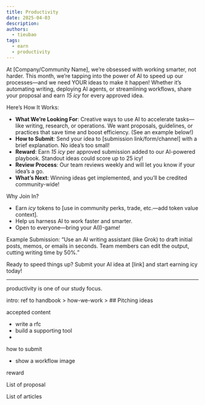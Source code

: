 ```yaml
---
title: Productivity
date: 2025-04-03
description: 
authors: 
  - tieubao
tags:
  - earn
  - productivity
---
```


At [Company/Community Name], we’re obsessed with working smarter, not harder. This month, we’re tapping into the power of AI to speed up our processes—and we need YOUR ideas to make it happen! Whether it’s automating writing, deploying AI agents, or streamlining workflows, share your proposal and earn *15 icy* for every approved idea.

Here’s How It Works:

- **What We’re Looking For**: Creative ways to use AI to accelerate tasks—like writing, research, or operations. We want proposals, guidelines, or practices that save time and boost efficiency. (See an example below!)
- **How to Submit**: Send your idea to [submission link/form/channel] with a brief explanation. No idea’s too small!
- **Reward**: Earn *15 icy* per approved submission added to our AI-powered playbook. Standout ideas could score up to 25 icy!
- **Review Process**: Our team reviews weekly and will let you know if your idea’s a go.
- **What’s Next**: Winning ideas get implemented, and you’ll be credited community-wide!

Why Join In?

- Earn *icy* tokens to [use in community perks, trade, etc.—add token value context].
- Help us harness AI to work faster and smarter.
- Open to everyone—bring your A(I)-game!

Example Submission:
“Use an AI writing assistant (like Grok) to draft initial posts, memos, or emails in seconds. Team members can edit the output, cutting writing time by 50%.”

Ready to speed things up? Submit your AI idea at [link] and start earning icy today!

---

productivity is one of our study focus.

intro: ref to handbook > how-we-work > ## Pitching ideas

accepted content

- write a rfc
- build a supporting tool
-

how to submit

- show a workflow image

reward

List of proposal

List of articles
